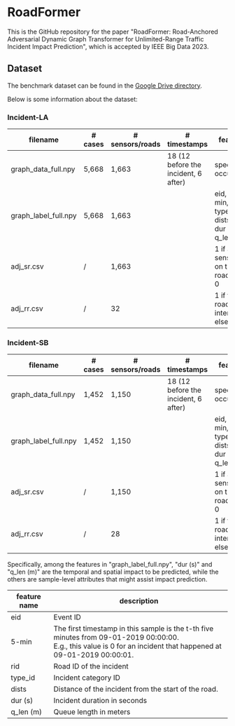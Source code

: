 # RoadFormer

This is the GitHub repository for the paper "RoadFormer: Road-Anchored Adversarial Dynamic Graph Transformer for Unlimited-Range Traffic Incident Impact Prediction", which is accepted by IEEE Big Data 2023.

## Dataset
The benchmark dataset can be found in the [Google Drive directory](https://drive.google.com/drive/folders/1URLGyHeus2IkMZdxSiNrafxgF_nRwSjP?usp=drive_link). 

Below is some information about the dataset:

### Incident-LA
| filename              | # cases | # sensors/roads | # timestamps                         | features         | shape               |
| --------------------- | ------- | --------------- | ------------------------------------ | ---------------- | ------------------- |
| graph_data_full.npy   | 5,668   | 1,663           | 18 (12 before the incident, 6 after) | speed, occupancy | (5668, 18, 1663, 2) |
| graph_label_full.npy  | 5,668   | 1,663           |	| eid, 5-min, rid, type_id, dists, <br>dur (s), q_len (m) |	(5668, 7)           |
| adj_sr.csv		        | /       | 1,663		        |                                      | 1 if a sensor is on the road, else 0	| (1663, 1663) |
| adj_rr.csv		        | /       | 32		          |                                      | 1 if two roads intersect, else 0	| (32, 32) |

### Incident-SB
| filename              | # cases | # sensors/roads | # timestamps                         | features         | shape               |
| --------------------- | ------- | --------------- | ------------------------------------ | ---------------- | ------------------- |
| graph_data_full.npy   | 1,452   | 1,150           | 18 (12 before the incident, 6 after) | speed, occupancy | (1452, 18, 1150, 2) |
| graph_label_full.npy  | 1,452   | 1,150           |	| eid, 5-min, rid, type_id, dists, <br>dur (s), q_len (m) |	(1452, 7)           |
| adj_sr.csv		        | /       | 1,150		        |                                      | 1 if a sensor is on the road, else 0	| (1150, 1150) |
| adj_rr.csv		        | /       | 28		          |                                      | 1 if two roads intersect, else 0	| (28, 28) |

Specifically, among the features in "graph_label_full.npy", "dur (s)" and "q_len (m)" are the temporal and spatial impact to be predicted, while the others are sample-level attributes that might assist impact prediction.

| feature name  | description |
| ------------- | ------------- |
| eid  | Event ID  |
| 5-min  | The first timestamp in this sample is the t-th five minutes from 09-01-2019 00:00:00.<br> E.g., this value is 0 for an incident that happened at 09-01-2019 00:00:01.|
| rid  | Road ID of the incident  |
| type_id  | Incident category ID |
| dists  | Distance of the incident from the start of the road.  |
| dur (s)  | Incident duration in seconds  |
| q_len (m)  | Queue length in meters  |
